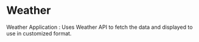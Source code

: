 # Weather
Weather Application : Uses Weather API to fetch the data and displayed to use in customized format.
